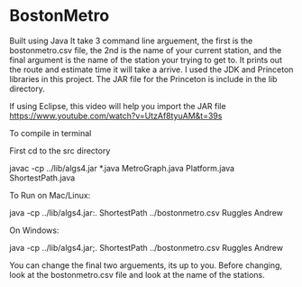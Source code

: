 # BostonMetro
Built using Java
It take 3 command line arguement, the first is the bostonmetro.csv file, the 2nd is the name of your current station, and the final argument is the name of the station your trying to get to. It prints out the route and estimate time it will take a arrive.
I used the JDK and Princeton libraries in this project. The JAR file for the Princeton is include in the lib directory.

If using Eclipse, this video will help you import the JAR file
https://www.youtube.com/watch?v=UtzAf8tyuAM&t=39s

To compile in terminal

First cd to the src directory

javac -cp ../lib/algs4.jar *.java MetroGraph.java Platform.java ShortestPath.java

To Run on Mac/Linux:

java -cp ../lib/algs4.jar:. ShortestPath ../bostonmetro.csv Ruggles Andrew

On Windows:

java -cp ../lib/algs4.jar;. ShortestPath ../bostonmetro.csv Ruggles Andrew

You can change the final two arguements, its up to you.
Before changing, look at the bostonmetro.csv file and look at the name of the stations.
